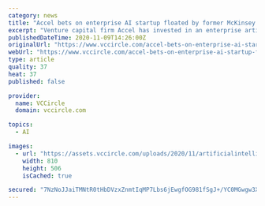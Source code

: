 ```yaml
---
category: news
title: "Accel bets on enterprise AI startup floated by former McKinsey partner"
excerpt: "Venture capital firm Accel has invested in an enterprise artificial intelligence (AI) product startup, two people privy to the"
publishedDateTime: 2020-11-09T14:26:00Z
originalUrl: "https://www.vccircle.com/accel-bets-on-enterprise-ai-startup-floated-by-former-mckinsey-partner"
webUrl: "https://www.vccircle.com/accel-bets-on-enterprise-ai-startup-floated-by-former-mckinsey-partner"
type: article
quality: 37
heat: 37
published: false

provider:
  name: VCCircle
  domain: vccircle.com

topics:
  - AI

images:
  - url: "https://assets.vccircle.com/uploads/2020/11/artificialintelligencerfxl.jpg"
    width: 810
    height: 506
    isCached: true

secured: "7NzNoJJaiTMNtR0tHbDVzxZnmtIqMP7Lbs6jEwgfOG981fSgJ+/YC0MGwgw3XPsFSFXMZbf7KSQnb4lFtfoUcWAtoXWf4v/DKpWGLtkoPC+ptr4laeYRqHH1WyeRTdpzyauGF27zD1gZ3u6R9ZgypkbFwMLVRmTzRxCSe6BzfXrM3yx6B2T4UJMspKwYCs+9w3Ifdvpjt0eOqRHKo/l1GVGlXEupV4mvqW3pObLYzSvZlsGQi/VM+Wccw1zbVm+CRnDarXe8zRjwBtG2CXkE2Y/2QnGANbAhahHLqK7iqRRU4jD3Tr4bnC3VAqUtNQxI+YSmjnQHl7Oh/8wp58Z43+Bs59jf7vRt6lR9Sq7tdag=;izBELoWTlFJ+0tST0AhcKA=="
---
```


